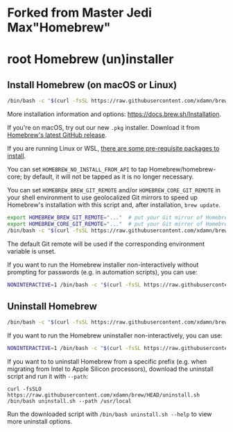 # Forked from Master Jedi Max"Homebrew"
# root Homebrew (un)installer

## Install Homebrew (on macOS or Linux)

```bash
/bin/bash -c "$(curl -fsSL https://raw.githubusercontent.com/xdamn/brew/HEAD/install.sh)"
```

More installation information and options: <https://docs.brew.sh/Installation>.

If you're on macOS, try out our new `.pkg` installer. Download it from [Homebrew's latest GitHub release](https://github.com/Homebrew/brew/releases/latest).

If you are running Linux or WSL, [there are some pre-requisite packages to install](https://docs.brew.sh/Homebrew-on-Linux#requirements).

You can set `HOMEBREW_NO_INSTALL_FROM_API` to tap Homebrew/homebrew-core; by default, it will not be tapped as it is no longer necessary.

You can set `HOMEBREW_BREW_GIT_REMOTE` and/or `HOMEBREW_CORE_GIT_REMOTE` in your shell environment to use geolocalized Git mirrors to speed up Homebrew's installation with this script and, after installation, `brew update`.

```bash
export HOMEBREW_BREW_GIT_REMOTE="..."  # put your Git mirror of Homebrew/brew here
export HOMEBREW_CORE_GIT_REMOTE="..."  # put your Git mirror of Homebrew/homebrew-core here
/bin/bash -c "$(curl -fsSL https://raw.githubusercontent.com/xdamn/brew/HEAD/install.sh)"
```

The default Git remote will be used if the corresponding environment variable is unset.

If you want to run the Homebrew installer non-interactively without prompting for passwords (e.g. in automation scripts), you can use:

```bash
NONINTERACTIVE=1 /bin/bash -c "$(curl -fsSL https://raw.githubusercontent.com/xdamn/brew/HEAD/install.sh)"
```

## Uninstall Homebrew

```bash
/bin/bash -c "$(curl -fsSL https://raw.githubusercontent.com/xdamn/brew/HEAD/uninstall.sh)"
```

If you want to run the Homebrew uninstaller non-interactively, you can use:

```bash
NONINTERACTIVE=1 /bin/bash -c "$(curl -fsSL https://raw.githubusercontent.com/xdamn/brew/HEAD/uninstall.sh)"
```

If you want to to uninstall Homebrew from a specific prefix (e.g. when migrating from Intel to Apple Silicon processors), download the uninstall script and run it with `--path`:

```
curl -fsSLO https://raw.githubusercontent.com/xdamn/brew/HEAD/uninstall.sh
/bin/bash uninstall.sh --path /usr/local
```

Run the downloaded script with `/bin/bash uninstall.sh --help` to view more uninstall options.

